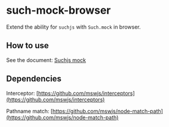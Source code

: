 # such-mock-browser

Extend the ability for `suchjs` with `Such.mock` in browser.

## How to use

See the document: [Suchjs mock](https://suchjs.github.io/vp-suchjs/en/mock.html)

## Dependencies

Interceptor: [https://github.com/mswjs/interceptors](https://github.com/mswjs/interceptors)

Pathname match: [https://github.com/mswjs/node-match-path](https://github.com/mswjs/node-match-path) 

